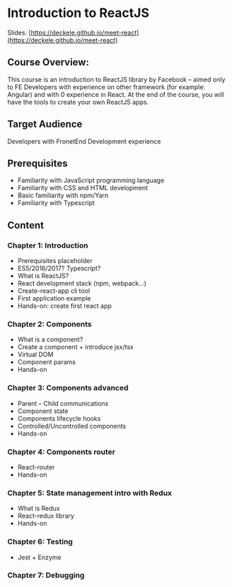 Introduction to ReactJS
==========
Slides: [https://deckele.github.io/meet-react](https://deckele.github.io/meet-react)

## Course Overview: 
This course is an introduction to ReactJS library by Facebook – aimed only to FE Developers with experience on other framework (for example: Angular) and with 0 experience in React.
At the end of the course, you will have the tools to create your own ReactJS apps.

## Target Audience 
Developers with FronetEnd Development experience

## Prerequisites
-	Familiarity with JavaScript programming language
-	Familiarity with CSS and HTML development
-	Basic familiarity with npm/Yarn
-	Familiarity with Typescript

## Content
###	Chapter 1: Introduction
-	Prerequisites placeholder
-	ES5/2016/2017? Typescript? 
-	What is ReactJS?
-	React development stack (npm, webpack…)
-	Create-react-app cli tool
-	First application example
-	Hands-on: create first react app

###	Chapter 2: Components
-	What is a component?
-	Create a component + introduce jsx/tsx
-	Virtual DOM
-	Component params 
-	Hands-on

###	Chapter 3: Components advanced
-	Parent – Child communications
-	Component state
-	Components lifecycle hooks
-	Controlled/Uncontrolled components
-	Hands-on

###	Chapter 4: Components router
-	React-router
-	Hands-on

###	Chapter 5: State management intro with Redux
-	What is Redux
-	React-redux library
-	Hands-on

###	Chapter 6: Testing
-	Jest + Enzyme

###	Chapter 7: Debugging
